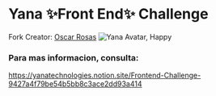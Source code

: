 # Yana ✨Front End✨ Challenge

Fork Creator: [Oscar Rosas](https://soyoscarrh.github.com)
<img src="./assets/avatars/yana.png" alt="Yana Avatar, Happy">

### Para mas informacion, consulta:
https://yanatechnologies.notion.site/Frontend-Challenge-9427a4f79be54b5bb8c3ace2dd93a414
